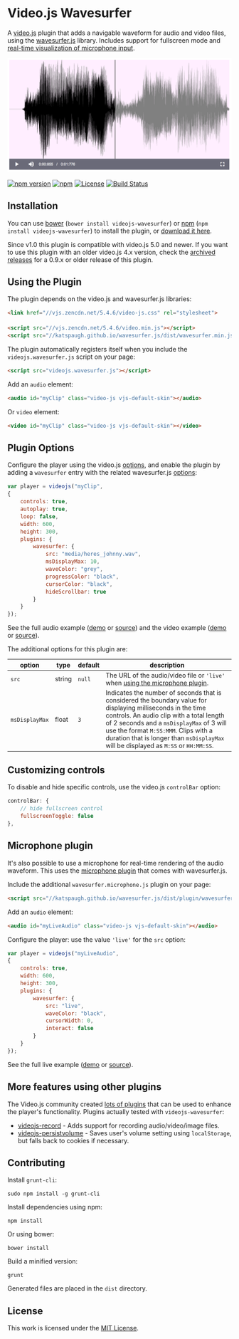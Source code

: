 Video.js Wavesurfer
===================

A [video.js](http://www.videojs.com/) plugin that adds a navigable waveform
for audio and video files, using the [wavesurfer.js](https://github.com/katspaugh/wavesurfer.js)
library. Includes support for fullscreen mode and [real-time visualization of microphone
input](#microphone-plugin).

![Screenshot](examples/img/screenshot.png?raw=true "Screenshot")

[![npm version](https://img.shields.io/npm/v/videojs-wavesurfer.svg?style=flat)](https://www.npmjs.com/package/videojs-wavesurfer)
[![npm](https://img.shields.io/npm/dm/videojs-wavesurfer.svg)]()
[![License](https://img.shields.io/npm/l/videojs-wavesurfer.svg)](LICENSE)
[![Build Status](https://travis-ci.org/collab-project/videojs-wavesurfer.svg?branch=master)](https://travis-ci.org/collab-project/videojs-wavesurfer)

Installation
------------

You can use [bower](http://bower.io) (`bower install videojs-wavesurfer`) or
[npm](https://www.npmjs.org) (`npm install videojs-wavesurfer`) to install the
plugin, or
[download it here](https://github.com/collab-project/videojs-wavesurfer/releases).

Since v1.0 this plugin is compatible with video.js 5.0 and newer. If you want to use
this plugin with an older video.js 4.x version, check the
[archived releases](https://github.com/collab-project/videojs-wavesurfer/releases)
for a 0.9.x or older release of this plugin.

Using the Plugin
----------------

The plugin depends on the video.js and wavesurfer.js libraries:

```html
<link href="//vjs.zencdn.net/5.4.6/video-js.css" rel="stylesheet">

<script src="//vjs.zencdn.net/5.4.6/video.min.js"></script>
<script src="//katspaugh.github.io/wavesurfer.js/dist/wavesurfer.min.js"></script>
```

The plugin automatically registers itself when you include the
`videojs.wavesurfer.js` script on your page:

```html
<script src="videojs.wavesurfer.js"></script>
```

Add an `audio` element:

```html
<audio id="myClip" class="video-js vjs-default-skin"></audio>
```

Or `video` element:

```html
<video id="myClip" class="video-js vjs-default-skin"></video>
```

Plugin Options
--------------

Configure the player using the video.js
[options](https://github.com/videojs/video.js/blob/master/docs/guides/options.md),
and enable the plugin by adding a `wavesurfer` entry with the related wavesurfer.js
[options](https://github.com/katspaugh/wavesurfer.js#wavesurfer-options):

```javascript
var player = videojs("myClip",
{
    controls: true,
    autoplay: true,
    loop: false,
    width: 600,
    height: 300,
    plugins: {
        wavesurfer: {
            src: "media/heres_johnny.wav",
            msDisplayMax: 10,
            waveColor: "grey",
            progressColor: "black",
            cursorColor: "black",
            hideScrollbar: true
        }
    }
});
```

See the full audio example ([demo](https://collab-project.github.io/videojs-wavesurfer/examples/index.html) or [source](https://github.com/collab-project/videojs-wavesurfer/blob/master/examples/index.html)) and
the video example ([demo](https://collab-project.github.io/videojs-wavesurfer/examples/video.html) or [source](https://github.com/collab-project/videojs-wavesurfer/blob/master/examples/video.html)).

The additional options for this plugin are:

| option | type | default | description |
| --- | --- | --- | --- |
| `src` | string | `null` | The URL of the audio/video file or `'live'` when [using the microphone plugin](#microphone-plugin).|
| `msDisplayMax` | float | `3` | Indicates the number of seconds that is considered the boundary value for displaying milliseconds in the time controls. An audio clip with a total length of 2 seconds and a `msDisplayMax` of 3 will use the format `M:SS:MMM`. Clips with a duration that is longer than `msDisplayMax` will be displayed as `M:SS` or `HH:MM:SS`.|

Customizing controls
--------------------

To disable and hide specific controls, use the video.js `controlBar` option:

```javascript
controlBar: {
    // hide fullscreen control
    fullscreenToggle: false
},
```

Microphone plugin
-----------------

It's also possible to use a microphone for real-time rendering of the audio waveform. This
uses the [microphone plugin](https://github.com/katspaugh/wavesurfer.js/blob/master/plugin/wavesurfer.microphone.js)
that comes with wavesurfer.js.

Include the additional `wavesurfer.microphone.js` plugin on your page:

```html
<script src="//katspaugh.github.io/wavesurfer.js/dist/plugin/wavesurfer.microphone.min.js"></script>
```

Add an `audio` element:

```html
<audio id="myLiveAudio" class="video-js vjs-default-skin"></audio>
```

Configure the player: use the value `'live'` for the `src` option:

```javascript
var player = videojs("myLiveAudio",
{
    controls: true,
    width: 600,
    height: 300,
    plugins: {
        wavesurfer: {
            src: "live",
            waveColor: "black",
            cursorWidth: 0,
            interact: false
        }
    }
});
```

See the full live example
([demo](https://collab-project.github.io/videojs-wavesurfer/examples/live.html) or
[source](https://github.com/collab-project/videojs-wavesurfer/blob/master/examples/live.html)).


More features using other plugins
---------------------------------

The Video.js community created
[lots of plugins](https://github.com/videojs/video.js/wiki/Plugins)
that can be used to enhance the player's functionality. Plugins actually
tested with `videojs-wavesurfer`:

- [videojs-record](https://github.com/collab-project/videojs-record) - Adds
  support for recording audio/video/image files.
- [videojs-persistvolume](https://github.com/theonion/videojs-persistvolume) -
  Saves user's volume setting using `localStorage`, but falls back to cookies
  if necessary.


Contributing
------------

Install `grunt-cli`:

```
sudo npm install -g grunt-cli
```

Install dependencies using npm:

```
npm install
```

Or using bower:

```
bower install
```

Build a minified version:

```
grunt
```

Generated files are placed in the `dist` directory.

License
-------

This work is licensed under the [MIT License](LICENSE).
